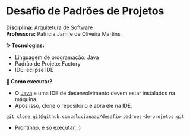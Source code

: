# Desafio de Padrões de Projetos

**Disciplina:** Arquitetura de Software <br>
**Professora:** Patricia Jamile de Oliveira Martins

**:sparkles: Tecnologias:**
  - Linguagem de programação: Java
  - Padrão de Projeto: Factory
  - IDE: eclipse IDE

**:rainbow: Como executar?**
 - O [Java](https://www.java.com/pt-BR/download/ie_manual.jsp?locale=pt_BR) e uma IDE de desenvolvimento devem estar instalados na máquina. 
 - Após isso, clone o repositório e abra ele na IDE. 
```console
git clone git@github.com:mlucianaap/desafio-padroes-de-projetos.git 
```
 - Prontinho, é só executar. ;)
